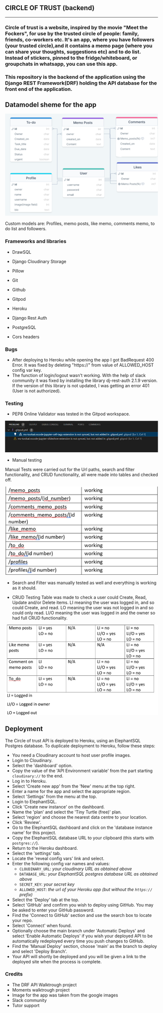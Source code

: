 ## CIRCLE OF TRUST (backend)
---

### Circle of trust is a website, inspired by the movie "Meet the Fockers", for use by the trusted circle of people: family, friends, co-workers etc. It's an app, where you have followers (your trusted circle),and it contains a memo page (where you can share your thoughts, suggestions etc) and to do list. Instead of stickers, pinned to the fridge/whiteboard, or groupchats in whatsapp, you can use this app. 
### This repository is the backend of the application using the Django REST Framework(DRF) holding the API database for the front end of the application.

## Datamodel sheme for the app

<img src="./assets/scheme1.png">

Custom models are: Profiles, memo posts, like memo, comments memo, to do list and followers.

### Frameworks and libraries

- DrawSQL
    
- Django Cloudinary Storage 
    
- Pillow 
    
- Git
    
- Github
    
- Gitpod
    
- Heroku
    
- Django Rest Auth

- PostgreSQL

- Cors headers

### Bugs

- After deploying to Heroku while opening the app I got BadRequest 400 Error. It was fixed by deleting "https://" from value of ALLOWED_HOST config var key. 
- The function of login/logout wasn't working. With the help of slack community it was fixed by installing the library dj-rest-auth 2.1.9 version. If the version of this library is not updated, I was getting an error 401 (User is not authorized).

### Testing

- PEP8 Online Validator was tested in the Gitpod workspace.

<img src="./assets/pep8_test.png">

- Manual testing

Manual Tests were carried out for the Url paths, search and filter functionality, and CRUD functionality, all were made into tables and checked off.

<img src="./assets/api-url-check.png">

- Search and Filter was manually tested as well and everything is working as it should. 

- CRUD Testing
Table was made to check a user could Create, Read, Update and/or Delete items.
LI meaning the user was logged in, and so could Create, and read.
LO meaning the user was not logged in and so could only read.
LI/O meaning the user was logged in and the owner so had full CRUD functionality.

<img src="./assets/front-crud-test.png">

## Deployment

The Circle of trust API is deployed to Heroku, using an ElephantSQL Postgres database.
To duplicate deployment to Heroku, follow these steps:

- You need a Cloudinary account to host user profile images.
- Login to Cloudinary.
- Select the 'dashboard' option.
- Copy the value of the 'API Environment variable' from the part starting `cloudinary://` to the end. 
- Log in to Heroku.
- Select 'Create new app' from the 'New' menu at the top right.
- Enter a name for the app and select the appropriate region.
- Select 'Settings' from the menu at the top.
- Login to ElephantSQL.
- Click 'Create new instance' on the dashboard.
- Name the 'plan' and select the 'Tiny Turtle (free)' plan.
- Select 'region' and choose the nearest data centre to your location.
- Click 'Review'.
- Go to the ElephantSQL dashboard and click on the 'database instance name' for this project.
- Copy the ElephantSQL database URL to your clipboard (this starts with `postgres://`).
- Return to the Heroku dashboard.
- Select the 'settings' tab.
- Locate the 'reveal config vars' link and select.
- Enter the following config var names and values:
    - `CLOUDINARY_URL`: *your cloudinary URL as obtained above*
    - `DATABASE_URL`: *your ElephantSQL postgres database URL as obtained above*
    - `SECRET_KEY`: *your secret key*
    - `ALLOWED_HOST`: *the url of your Heroku app (but without the `https://` prefix)*
- Select the 'Deploy' tab at the top.
- Select 'GitHub' and confirm you wish to deploy using GitHub. You may be asked to enter your GitHub password.
- Find the 'Connect to GitHub' section and use the search box to locate your repo.
- Select 'Connect' when found.
- Optionally choose the main branch under 'Automatic Deploys' and select 'Enable Automatic Deploys' if you wish your deployed API to be automatically redeployed every time you push changes to GitHub.
- Find the 'Manual Deploy' section, choose 'main' as the branch to deploy and select 'Deploy Branch'.
- Your API will shortly be deployed and you will be given a link to the deployed site when the process is complete.

### Credits

- The DRF API Walktrough project
- Moments walktrough project
- Image for the app was taken from the google images
- Slack community
- Tutor support



